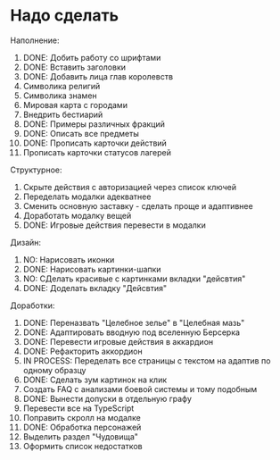 # Надо сделать

Наполнение:
1. DONE: Добить работу со шрифтами
2. DONE: Вставить заголовки
3. DONE: Добавить лица глав королевств
4. Символика религий
5. Символика знамен
6. Мировая карта с городами
7. Внедрить бестиарий
8. DONE: Примеры различных фракций
9. DONE: Описать все предметы
10. DONE: Прописать карточки действий
11. Прописать карточки статусов лагерей

Структурное:
1. Скрыте действия с авторизацией через список ключей
2. Переделать модалки адекватнее
3. Сменить основную заставку - сделать проще и адаптивнее
4. Доработать модалку вещей
5. DONE: Игровые действия перевести в модалки

Дизайн:
1. NO: Нарисовать иконки
2. DONE: Нарисовать картинки-шапки
3. NO: СДелать красивые с картинками вкладки "дейсвтия"
4. DONE: Доделать вкладку "Дейсвтия"

Доработки:
1. DONE: Переназвать "Целебное зелье" в "Целебная мазь"
2. DONE: Адаптировать вводную под вселенную Берсерка
3. DONE: Перевести игровые действия в аккардион
4. DONE: Рефакторить аккордион
5. IN PROCESS: Переделать все страницы с текстом на адаптив по одному образцу
6. DONE: Сделать зум картинок на клик
7. Создать FAQ с анализами боевой системы и тому подобным
8. DONE: Вынести допуски в отдельную графу
9. Перевести все на TypeScript
10. Поправить скролл на модалке
11. DONE: Обработка персонажей
12. Выделить раздел "Чудовища"
13. Оформить список недостатков
